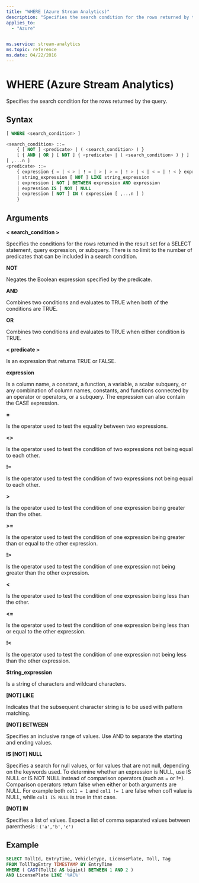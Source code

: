 ```yaml
---
title: "WHERE (Azure Stream Analytics)"
description: "Specifies the search condition for the rows returned by the query. "
applies_to:
  - "Azure"


ms.service: stream-analytics
ms.topic: reference
ms.date: 04/22/2016
---
```

# WHERE (Azure Stream Analytics)
  Specifies the search condition for the rows returned by the query.

 ## Syntax

```SQL
[ WHERE <search_condition> ]

<search_condition> ::=
    { [ NOT ] <predicate> | ( <search_condition> ) }
    [ { AND | OR } [ NOT ] { <predicate> | ( <search_condition> ) } ]
[ ,...n ]
<predicate> ::=
    { expression { = | < > | ! = | > | > = | ! > | < | < = | ! < } expression
    | string_expression [ NOT ] LIKE string_expression
    | expression [ NOT ] BETWEEN expression AND expression
    | expression IS [ NOT ] NULL
    | expression [ NOT ] IN ( expression [ ,...n ] )
    }

```

## Arguments
 **\< search_condition >**

 Specifies the conditions for the rows returned in the result set for a SELECT statement, query expression, or subquery. There is no limit to the number of predicates that can be included in a search condition.

 **NOT**

 Negates the Boolean expression specified by the predicate.

 **AND**

 Combines two conditions and evaluates to TRUE when both of the conditions are TRUE.

 **OR**

 Combines two conditions and evaluates to TRUE when either condition is TRUE.

 **\< predicate >**

 Is an expression that returns TRUE or FALSE.

 **expression**

 Is a column name, a constant, a function, a variable, a scalar subquery, or any combination of column names, constants, and functions connected by an operator or operators, or a subquery. The expression can also contain the CASE expression.

 **=**

 Is the operator used to test the equality between two expressions.

 **<>**

 Is the operator used to test the condition of two expressions not being equal to each other.

 **!=**

 Is the operator used to test the condition of two expressions not being equal to each other.

 **>**

 Is the operator used to test the condition of one expression being greater than the other.

 **>=**

 Is the operator used to test the condition of one expression being greater than or equal to the other expression.

 **!>**

 Is the operator used to test the condition of one expression not being greater than the other expression.

 **<**

 Is the operator used to test the condition of one expression being less than the other.

 **<=**

 Is the operator used to test the condition of one expression being less than or equal to the other expression.

 **!<**

 Is the operator used to test the condition of one expression not being less than the other expression.

 **String_expression**

 Is a string of characters and wildcard characters.

 **[NOT] LIKE**

 Indicates that the subsequent character string is to be used with pattern matching.

 **[NOT] BETWEEN**

 Specifies an inclusive range of values. Use AND to separate the starting and ending values.

 **IS [NOT] NULL**

 Specifies a search for null values, or for values that are not null, depending on the keywords used.
 To determine whether an expression is NULL, use IS NULL or IS NOT NULL instead of comparison operators (such as = or !=). Comparison operators return false when either or both arguments are NULL.
For example both `col1 = 1` and `col1 != 1` are false when col1 value is NULL, while `col1 IS NULL` is true in that case.

 **[NOT] IN**

 Specifies a list of values. Expect a list of comma separated values between parenthesis : `('a','b','c')`

## Example

```SQL
SELECT TollId, EntryTime, VehicleType, LicensePlate, Toll, Tag
FROM TollTagEntry TIMESTAMP BY EntryTime
WHERE ( CAST(TollId AS bigint) BETWEEN 1 AND 2 )
AND LicensePlate LIKE '%AC%'

```
